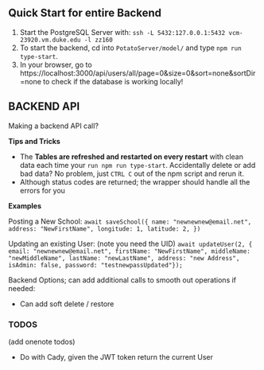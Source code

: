 ## Quick Start for entire Backend

1. Start the PostgreSQL Server with: `ssh -L 5432:127.0.0.1:5432 vcm-23920.vm.duke.edu -l zz160`
2. To start the backend, cd into `PotatoServer/model/` and type `npm run type-start`.
3. In your browser, go to https://localhost:3000/api/users/all/page=0&size=0&sort=none&sortDir=none to check if the database is working locally!

## BACKEND API

Making a backend API call?

**Tips and Tricks**

- The **Tables are refreshed and restarted on every restart** with clean data each time your `run npm run type-start`. Accidentally delete or add bad data? No problem, just `CTRL C` out of the npm script and rerun it.
- Although status codes are returned; the wrapper should handle all the errors for you

**Examples**

Posting a New School:
`await saveSchool({ name: "newnewnew@email.net", address: "NewFirstName", longitude: 1, latitude: 2, })`

Updating an existing User: (note you need the UID)
`await updateUser(2, { email: "newnewnew@email.net", firstName: "NewFirstName", middleName: "newMiddleName", lastName: "newLastName", address: "new Address", isAdmin: false, password: "testnewpassUpdated"});`

Backend Options; can add additional calls to smooth out operations if needed:

- Can add soft delete / restore

### TODOS

(add onenote todos)

- Do with Cady, given the JWT token return the current User
